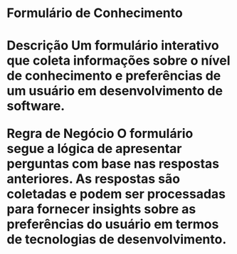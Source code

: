<h1>Formulário de Conhecimento</h1>

<h1>Descrição
Um formulário interativo que coleta informações sobre o nível de conhecimento e preferências de um usuário em desenvolvimento de software.

Regra de Negócio
O formulário segue a lógica de apresentar perguntas com base nas respostas anteriores. As respostas são coletadas e podem ser processadas para fornecer insights sobre as preferências do usuário em termos de tecnologias de desenvolvimento.</h1>


